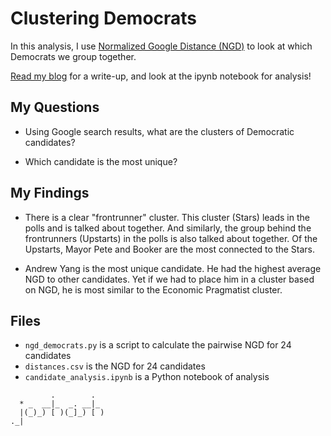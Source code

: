 # Clustering Democrats


In this analysis, I use [Normalized Google Distance (NGD)](https://github.com/josh-ashkinaze/Normalized-Google-Distance)
to look at which Democrats we group together. 

[Read my blog](https://www.joshash.space/data-science/clusters-of-democratic-candidates-1) for a write-up, and look at the ipynb notebook for analysis! 


## My Questions
* Using Google search results, what are the clusters of Democratic candidates?

* Which candidate is the most unique?


## My Findings
* There is a clear "frontrunner" cluster. This cluster (Stars) leads in the polls and is talked about together. And similarly, the group behind the frontrunners (Upstarts) in the polls is also talked about together. Of the Upstarts, Mayor Pete and Booker are the most connected to the Stars.

* Andrew Yang is the most unique candidate. He had the highest average NGD to other candidates. Yet if we had to place him in a cluster based on NGD, he is most similar to the Economic Pragmatist cluster.


## Files 
* ```ngd_democrats.py``` is a script to calculate the pairwise NGD for 24 candidates 
* ```distances.csv``` is the NGD for 24 candidates
* ```candidate_analysis.ipynb``` is a Python notebook of analysis 


```
         .        .  
  * _  __|_  _. __|_ 
  |(_)_) [ )(_]_) [ )
._|

```
